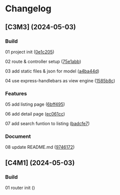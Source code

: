 # Changelog

## [C3M3] (2024-05-03)

### Build

01 project init ([0e1c205](https://github.com/Alejandrocsdev/newRest/commit/0e1c20584bd24e87d438a094088d9603f017de52))

02 route & controller setup ([75e1abb](https://github.com/Alejandrocsdev/newRest/commit/75e1abbd521814cecd8f586941fb9f2a9b5525a5))

03 add static files & json for model ([a4ba44d](https://github.com/Alejandrocsdev/newRest/commit/a4ba44d937cfb7f516977c664debf29dce205353))

04 use express-handlebars as view engine ([1585b8c](https://github.com/Alejandrocsdev/newRest/commit/1585b8c01791d194de0325ae1c16585b6b993d9a))

### Features

05 add listing page ([6bff495](https://github.com/Alejandrocsdev/newRest/commit/6bff495b6ae146e700d1643e6b0a0ebf6360f4e9))

06 add detail page ([ec061cc](https://github.com/Alejandrocsdev/newRest/commit/ec061cc214b06042ac6d8754d5dcecb3f877294f))

07 add search funtion to listing ([badcfe7](https://github.com/Alejandrocsdev/newRest/commit/badcfe7514b46340874ac86591c5ae0187726694))

### Document

08 update README.md ([9746172](https://github.com/Alejandrocsdev/restList/commit/9746172b9a1f02f1c35cbf9a4ea63bd5595abf70))

## [C4M1] (2024-05-03)

### Build

01 router init ([](https://github.com/Alejandrocsdev/restList/commit/))